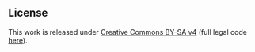 ## License

This work is released under [Creative Commons BY-SA v4](https://creativecommons.org/licenses/by-sa/4.0/) (full legal code 
[here](https://creativecommons.org/licenses/by-sa/4.0/legalcode)).
